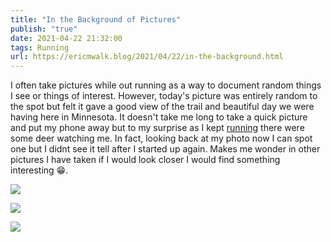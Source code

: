 ```yaml
---
title: "In the Background of Pictures"
publish: "true"
date: 2021-04-22 21:32:00
tags: Running
url: https://ericmwalk.blog/2021/04/22/in-the-background.html
---
```


I often take pictures while out running as a way to document random things I see or things of interest. However, today's picture was entirely random to the spot but felt it gave a good view of the trail and beautiful day we were having here in Minnesota. It doesn't take me long to take a quick picture and put my phone away but to my surprise as I kept [running](https://www.strava.com/activities/5173882019) there were some deer watching me. In fact, looking back at my photo now I can spot one but I didnt see it tell after I started up again.  Makes me wonder in other pictures I have taken if I would look closer I would find something interesting 😁.

![](https://ericmwalk.blog/uploads/2021/a8626d73f4.jpg)

![](https://ericmwalk.blog/uploads/2021/fd0e86b6e8.jpg)

![](https://ericmwalk.blog/uploads/2021/4637ce0152.jpg)